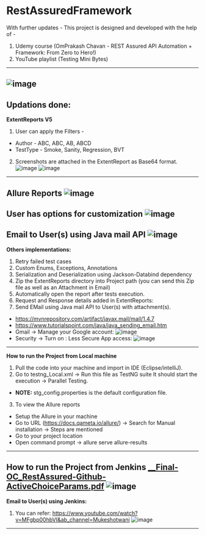 # RestAssuredFramework
With further updates - This project is designed and developed with the help of -
1. Udemy course (OmPrakash Chavan - REST Assured API Automation + Framework: From Zero to Hero!)
2. YouTube playlist (Testing Mini Bytes)

------------------------------------------------------------
![image](https://user-images.githubusercontent.com/26399692/137711606-67ffd3dc-41e9-4f46-8f6b-2b8072c08b30.png)
------------------------------------------------------------
Updations done:
------------------------------------------------------------
**ExtentReports V5** 
1. User can apply the Filters - 
- Author - ABC, ABC, AB, ABCD 
- TestType - Smoke, Sanity, Regression, BVT

2. Screenshots are attached in the ExtentReport as Base64 format.
![image](https://user-images.githubusercontent.com/26399692/137711916-f8dfae4b-836b-428c-8434-c40af4ea8317.png)
![image](https://user-images.githubusercontent.com/26399692/137711899-bb176614-59c9-4f3c-ae69-cce98aafdda3.png)

------------------------------------------------------------
**Allure Reports** 
![image](https://user-images.githubusercontent.com/26399692/137712191-69c8df13-15f2-4dff-8187-ac5ffc6cb5b6.png)
------------------------------------------------------------
**User has options for customization**
![image](https://user-images.githubusercontent.com/26399692/137712268-96a650d9-8675-413e-bdef-707ffcf29c21.png)
------------------------------------------------------------
**Email to User(s) using Java mail API**
![image](https://user-images.githubusercontent.com/26399692/137712367-88a2fd25-89fb-4cea-8b15-d60b71bc459e.png)
------------------------------------------------------------
**Others implementations:**
1. Retry failed test cases
2. Custom Enums, Exceptions, Annotations 
3. Serialization and Deserialization using Jackson-Databind dependency
4. Zip the ExtentReports directory into Project path (you can send this Zip file as well as an Attachment in Email)
5. Automatically open the report after tests execution.
6. Request and Response details added in ExtentReports:
7. Send EMail using Java mail API to User(s) with attachment(s).  
 - https://mvnrepository.com/artifact/javax.mail/mail/1.4.7
 - https://www.tutorialspoint.com/java/java_sending_email.htm
 - Gmail -> Manage your Google account: 
        ![image](https://user-images.githubusercontent.com/26399692/137579937-12c01d4d-1f62-4867-8c40-c056391d3b7e.png)
 - Security -> Turn on : Less Secure App access:
        ![image](https://user-images.githubusercontent.com/26399692/137579959-e1554f06-5583-4ad1-ad28-ed69ed27b922.png)

------------------------------------------------------------
**How to run the Project from Local machine**
1. Pull the code into your machine and import in IDE (Eclipse/intelliJ).
2. Go to testng_Local.xml -> Run this file as TestNG suite
  It should start the execution -> Parallel Testing.
 - **NOTE:** stg_config.properties is the default configuration file.
3. To view the Allure reports 
 - Setup the Allure in your machine
 - Go to URL (https://docs.qameta.io/allure/) -> Search for Manual installation -> Steps are mentioned
 - Go to your project location
 - Open command prompt -> allure serve allure-results
------------------------------------------------------------
**How to run the Project from Jenkins**
[__Final-OC_RestAssured-Github-ActiveChoiceParams.pdf](/RestAssuredFramework/files/7363899/__Final-OC_RestAssured-Github-ActiveChoiceParams.pdf)
![image](https://user-images.githubusercontent.com/26399692/137712986-1a4f88b8-149e-4c71-90de-575bf9fb5f3d.png)
------------------------------------------------------------
**Email to User(s) using Jenkins:**
1. You can refer: https://www.youtube.com/watch?v=MFgbp00hbVI&ab_channel=Mukeshotwani
![image](https://user-images.githubusercontent.com/26399692/137712550-d697fda5-482d-475c-8e3a-6ef92a0f5bb9.png)
------------------------------------------------------------
